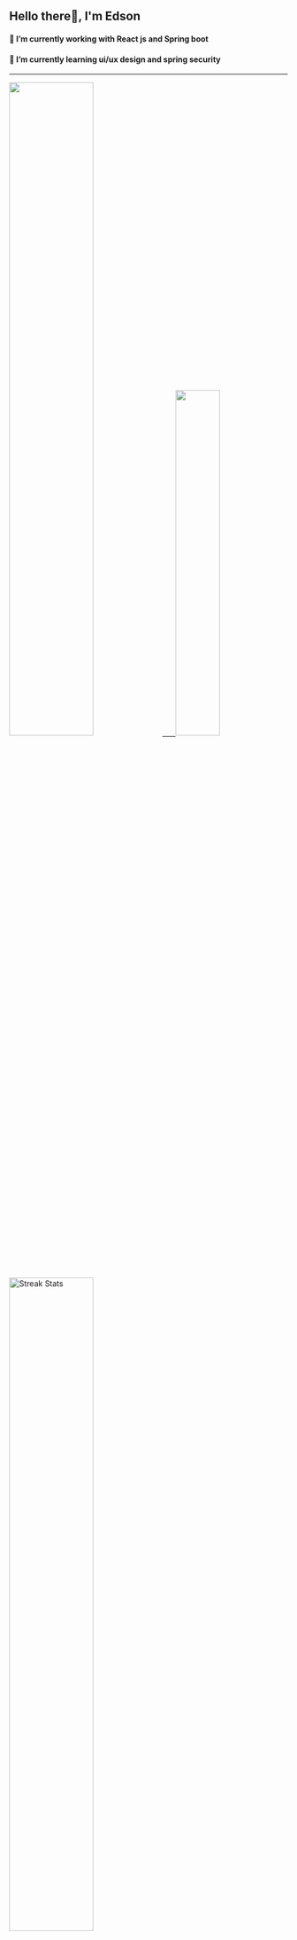 
## Hello there👋, I'm Edson 

#### 🔭 I’m currently working with React js and Spring boot 
#### 🌱 I’m currently learning ui/ux design and spring security
---
    
  

 <p align="left">
  <a href="https://github.com/EdsonNhancale">
  <img width=55% src="https://github-readme-stats.vercel.app/api?username=EdsonNhancale&show_icons=true&theme=dracula&include_all_commits=true&count_private=true"/>&nbsp;&nbsp;&nbsp;&nbsp;&nbsp;
  <img  width=40% src="https://github-readme-stats.vercel.app/api/top-langs/?username=EdsonNhancale&layout=compact&langs_count=7&theme=dracula"/>
</p>

  <p align="left">
    <a href="https://github.com/EdsonNhancale"><img width=55% alt="Streak Stats" src="https://github-readme-streak-stats.herokuapp.com/?user=EdsonNhancale&theme=dracula"/></a>
   </p>

 
 <!--START_SECTION:waka-->

```text
From: 16 November 2022 - To: 25 December 2022

Total Time: 94 hrs 17 mins

JavaScript   70 hrs 2 mins   ██████████████████▓░░░░░░   74.28 %
Dart         14 hrs 6 mins   ███▓░░░░░░░░░░░░░░░░░░░░░   14.97 %
Java         5 hrs 45 mins   █▓░░░░░░░░░░░░░░░░░░░░░░░   06.11 %
JSON         2 hrs 8 mins    ▓░░░░░░░░░░░░░░░░░░░░░░░░   02.28 %
YAML         1 hr 12 mins    ▒░░░░░░░░░░░░░░░░░░░░░░░░   01.28 %
XML          35 mins         ░░░░░░░░░░░░░░░░░░░░░░░░░   00.63 %
```

<!--END_SECTION:waka-->

<div> 
  <a href="www.linkedin.com/in/edson-nhancale-7849781a6" target="_blank"><img src="https://img.shields.io/badge/-LinkedIn-%230077B5?style=for-the-badge&logo=linkedin&logoColor=white" target="_blank"></a> 

</div>

